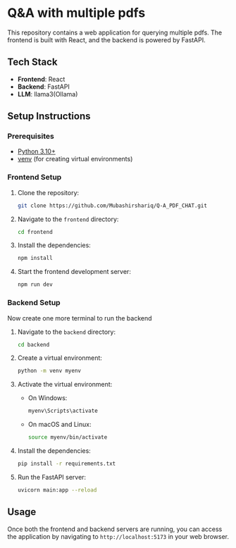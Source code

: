 # Q&A with multiple pdfs

This repository contains a web application for querying multiple pdfs. The frontend is built with React, and the backend is powered by FastAPI. 


## Tech Stack

- **Frontend**: React
- **Backend**: FastAPI
- **LLM**: llama3(Ollama)

## Setup Instructions

### Prerequisites

- [Python 3.10+](https://www.python.org/)
- [venv](https://docs.python.org/3/library/venv.html) (for creating virtual environments)

### Frontend Setup

1. Clone the repository:
    ```sh
    git clone https://github.com/Mubashirshariq/Q-A_PDF_CHAT.git
    ```

2. Navigate to the `frontend` directory:
    ```sh
    cd frontend
    ```

3. Install the dependencies:
    ```sh
    npm install
    ```

4. Start the frontend development server:
    ```sh
    npm run dev
    ```

### Backend Setup
Now create one more terminal to run the backend
1. Navigate to the `backend` directory:
    ```sh
    cd backend
    ```

2. Create a virtual environment:
    ```sh
    python -m venv myenv
    ```

4. Activate the virtual environment:
    - On Windows:
        ```sh
        myenv\Scripts\activate
        ```
    - On macOS and Linux:
        ```sh
        source myenv/bin/activate
        ```

5. Install the dependencies:
    ```sh
    pip install -r requirements.txt
    ```

6. Run the FastAPI server:
    ```sh
    uvicorn main:app --reload
    ```

## Usage

Once both the frontend and backend servers are running, you can access the application by navigating to `http://localhost:5173` in your web browser.
